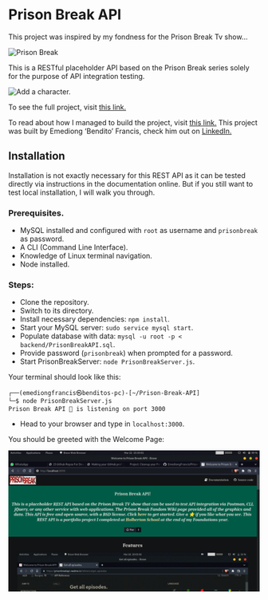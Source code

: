 # Prison Break API

This project was inspired by my fondness for the Prison Break Tv show...

![Prison Break](https://static3.srcdn.com/wordpress/wp-content/uploads/2019/12/GP-Prison-Break-3-Cropped.jpg)



This is a RESTful placeholder API based on the Prison Break series solely for the purpose of API integration testing.

![Add a character.](https://github.com/EmediongFrancis/Prison-Break-API/blob/main/frontend/gifs/POST.gif)

To see the full project, visit [this link.](https://prisonbreakapi.me)

To read about how I managed to build the project, visit [this link.]()
This project was built by Emediong &lsquo;Bendito&rsquo; Francis, check him out on [LinkedIn.]()


## Installation 
Installation is not exactly necessary for this REST API as it can be tested directly via instructions in the documentation online. But if you still want to test local installation, I will walk you through.

### Prerequisites.
* MySQL installed and configured with `root` as username and `prisonbreak` as password.
* A CLI (Command Line Interface).
* Knowledge of Linux terminal navigation.
* Node installed.

### Steps:
* Clone the repository.
* Switch to its directory.
* Install necessary dependencies: `npm install`.
* Start your MySQL server: `sudo service mysql start`.
* Populate database with data: `mysql -u root -p < backend/PrisonBreakAPI.sql`.
* Provide password (`prisonbreak`) when prompted for a password.
* Start PrisonBreakServer: `node PrisonBreakServer.js`.


Your terminal should look like this: 
```                                                                                         
┌──(emediongfrancis㉿benditos-pc)-[~/Prison-Break-API]
└─$ node PrisonBreakServer.js                   
Prison Break API 🚨 is listening on port 3000

```
* Head to your browser and type in `localhost:3000`.

You should be greeted with the Welcome Page:

![Landing Page](https://github.com/EmediongFrancis/Prison-Break-API/blob/main/frontend/images/LandingPage.png)